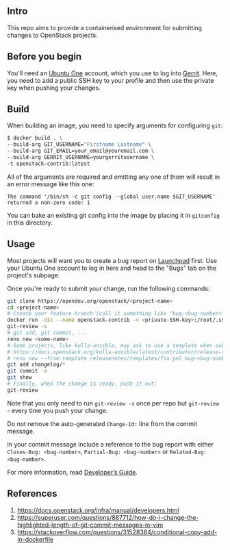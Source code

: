 ## Intro
This repo aims to provide a containerised environment for submitting changes to OpenStack projects.

## Before you begin
You'll need an [Ubuntu One](https://login.ubuntu.com/) account, which you use to log into [Gerrit](https://review.opendev.org). Here, you need to add a public SSH key to your profile and then use the private key when pushing your changes.

## Build
When building an image, you need to specify arguments for configuring `git`:

```sh
$ docker build . \
--build-arg GIT_USERNAME="Firstname Lastname" \
--build-arg GIT_EMAIL=your_email@youremail.com \
--build-arg GERRIT_USERNAME=yourgerritusername \
-t openstack-contrib:latest
```

All of the arguments are required and omitting any one of them will result in an error message like this one:

```
The command '/bin/sh -c git config --global user.name $GIT_USERNAME' returned a non-zero code: 1
```

You can bake an existing git config into the image by placing it in `gitconfig` in this directory.

## Usage
Most projects will want you to create a bug report on [Launchpad](https://launchpad.net/openstack) first. Use your Ubuntu One account to log in here and head to the "Bugs" tab on the project's subpage.

Once you're ready to submit your change, run the following commands:

```sh
git clone https://opendev.org/openstack/<project-name>
cd <project-name>
# Create your feature branch (call it something like "bug-<bug-number>") and modify the files but don't commit yet
docker run -dit --name openstack-contrib -v <private-SSH-key>:/root/.ssh/id_rsa:ro -v <public-SSH-key>:/root/.ssh/id_rsa.pub:ro -v $(pwd):/repo openstack-contrib:latest bash
git-review -s
# git add, git commit, ...
reno new <some-name>
# Some projects, like kolla-ansible, may ask to use a template when submitting bug fixes. See:
# https://docs.openstack.org/kolla-ansible/latest/contributor/release-notes.html#fixes
# reno new --from-template releasenotes/templates/fix.yml bug-<bug-number>
git add changelog/*
git commit -a
git show
# Finally, when the change is ready, push it out:
git-review
```
Note that you only need to run `git-review -s` once per repo but `git-review` - every time you push your change.

Do not remove the auto-generated `Change-Id:` line from the commit message.

In your commit message include a reference to the bug report with either `Closes-Bug: <bug-number>`, `Partial-Bug: <bug-number>` or `Related-Bug: <bug-number>`.

For more information, read [Developer’s Guide](https://docs.openstack.org/infra/manual/developers.html).

## References

1. https://docs.openstack.org/infra/manual/developers.html
1. https://superuser.com/questions/887712/how-do-i-change-the-highlighted-length-of-git-commit-messages-in-vim
1. https://stackoverflow.com/questions/31528384/conditional-copy-add-in-dockerfile
